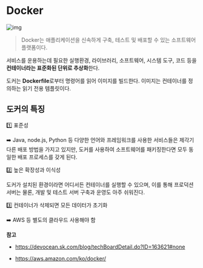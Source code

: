 # Docker

![img](https://d1.awsstatic.com/acs/characters/Logos/Docker-Logo_Horizontel_279x131.b8a5c41e56b77706656d61080f6a0217a3ba356d.png)

> Docker는 애플리케이션을 신속하게 구축, 테스트 및 배포할 수 있는 소프트웨어 플랫폼이다.

서비스를 운용하는데 필요한 실행환경, 라이브러리, 소프트웨어, 시스템 도구, 코드 등을 **컨테이너라는 표준화된 단위로 추상화**한다.



도커는 **Dockerfile**로부터 명령어를 읽어 이미지를 빌드한다. 이미지는 컨테이너를 정의하는 읽기 전용 템플릿이다.

## 도커의 특징

1️⃣ 표준성

➡️ Java, node.js, Python 등 다양한 언어와 프레임워크를 사용한 서비스들은 제각기 다른 배포 방법을 가지고 있지만, 도커를 사용하여 소프트웨어를 패키징한다면 모두 동일한 배포 프로세스를 갖게 된다.

2️⃣ 높은 확장성과 이식성

도커가 설치된 환경이라면 어디서든 컨테이너를 실행할 수 있으며, 이를 통해 프로덕션 서버는 물론, 개발 및 테스트 서버 구축과 운영도 아주 쉬워진다.

3️⃣ 컨테이너가 삭제되면 모든 데이터가 초기화

➡️ AWS 등 별도의 클라우드 사용해야 함



**참고**

- https://devocean.sk.com/blog/techBoardDetail.do?ID=163621#none

- https://aws.amazon.com/ko/docker/